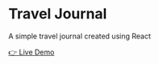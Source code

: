 # Travel Journal

<p>A simple travel journal created using React</p>

<a href='https://brandons-travel-journal.netlify.app/'>👉 Live Demo</a>
